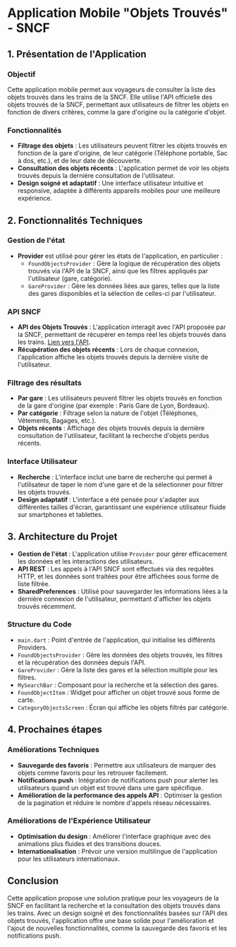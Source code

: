 # Application Mobile "Objets Trouvés" - SNCF

## 1. Présentation de l'Application

### Objectif
Cette application mobile permet aux voyageurs de consulter la liste des objets trouvés dans les trains de la SNCF. Elle utilise l'API officielle des objets trouvés de la SNCF, permettant aux utilisateurs de filtrer les objets en fonction de divers critères, comme la gare d'origine ou la catégorie d'objet.

### Fonctionnalités
- **Filtrage des objets** : Les utilisateurs peuvent filtrer les objets trouvés en fonction de la gare d'origine, de leur catégorie (Téléphone portable, Sac à dos, etc.), et de leur date de découverte.
- **Consultation des objets récents** : L'application permet de voir les objets trouvés depuis la dernière consultation de l'utilisateur.
- **Design soigné et adaptatif** : Une interface utilisateur intuitive et responsive, adaptée à différents appareils mobiles pour une meilleure expérience.

## 2. Fonctionnalités Techniques

### Gestion de l'état
- **Provider** est utilisé pour gérer les états de l'application, en particulier :
    - `FoundObjectsProvider` : Gère la logique de récupération des objets trouvés via l'API de la SNCF, ainsi que les filtres appliqués par l'utilisateur (gare, catégorie).
    - `GareProvider` : Gère les données liées aux gares, telles que la liste des gares disponibles et la sélection de celles-ci par l'utilisateur.

### API SNCF
- **API des Objets Trouvés** : L'application interagit avec l'API proposée par la SNCF, permettant de récupérer en temps réel les objets trouvés dans les trains. [Lien vers l'API](https://data.sncf.com/explore/dataset/objets-trouves-restitution/api/).
- **Récupération des objets récents** : Lors de chaque connexion, l'application affiche les objets trouvés depuis la dernière visite de l'utilisateur.

### Filtrage des résultats
- **Par gare** : Les utilisateurs peuvent filtrer les objets trouvés en fonction de la gare d'origine (par exemple : Paris Gare de Lyon, Bordeaux).
- **Par catégorie** : Filtrage selon la nature de l'objet (Téléphones, Vêtements, Bagages, etc.).
- **Objets récents** : Affichage des objets trouvés depuis la dernière consultation de l'utilisateur, facilitant la recherche d'objets perdus récents.

### Interface Utilisateur
- **Recherche** : L'interface inclut une barre de recherche qui permet à l'utilisateur de taper le nom d'une gare et de la sélectionner pour filtrer les objets trouvés.
- **Design adaptatif** : L'interface a été pensée pour s'adapter aux différentes tailles d'écran, garantissant une expérience utilisateur fluide sur smartphones et tablettes.

## 3. Architecture du Projet

- **Gestion de l'état** : L'application utilise `Provider` pour gérer efficacement les données et les interactions des utilisateurs.
- **API REST** : Les appels à l'API SNCF sont effectués via des requêtes HTTP, et les données sont traitées pour être affichées sous forme de liste filtrée.
- **SharedPreferences** : Utilisé pour sauvegarder les informations liées à la dernière connexion de l'utilisateur, permettant d'afficher les objets trouvés récemment.

### Structure du Code
- `main.dart` : Point d'entrée de l'application, qui initialise les différents Providers.
- `FoundObjectsProvider` : Gère les données des objets trouvés, les filtres et la récupération des données depuis l'API.
- `GareProvider` : Gère la liste des gares et la sélection multiple pour les filtres.
- `MySearchBar` : Composant pour la recherche et la sélection des gares.
- `FoundObjectItem` : Widget pour afficher un objet trouvé sous forme de carte.
- `CategoryObjectsScreen` : Écran qui affiche les objets filtrés par catégorie.

## 4. Prochaines étapes

### Améliorations Techniques
- **Sauvegarde des favoris** : Permettre aux utilisateurs de marquer des objets comme favoris pour les retrouver facilement.
- **Notifications push** : Intégration de notifications push pour alerter les utilisateurs quand un objet est trouvé dans une gare spécifique.
- **Amélioration de la performance des appels API** : Optimiser la gestion de la pagination et réduire le nombre d'appels réseau nécessaires.

### Améliorations de l'Expérience Utilisateur
- **Optimisation du design** : Améliorer l'interface graphique avec des animations plus fluides et des transitions douces.
- **Internationalisation** : Prévoir une version multilingue de l'application pour les utilisateurs internationaux.

## Conclusion

Cette application propose une solution pratique pour les voyageurs de la SNCF en facilitant la recherche et la consultation des objets trouvés dans les trains. Avec un design soigné et des fonctionnalités basées sur l'API des objets trouvés, l'application offre une base solide pour l'amélioration et l'ajout de nouvelles fonctionnalités, comme la sauvegarde des favoris et les notifications push.

